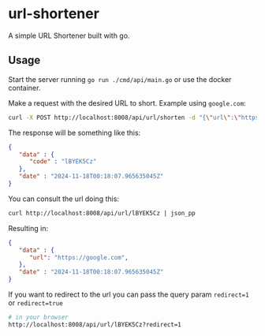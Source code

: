 # url-shortener

A simple URL Shortener built with go.

## Usage

Start the server running `go run ./cmd/api/main.go` or use the docker container.

Make a request with the desired URL to short. Example using `google.com`:

```sh
curl -X POST http://localhost:8008/api/url/shorten -d "{\"url\":\"https://google.com\"}" | json_pp
```

The response will be something like this:

```json
{
   "data" : {
      "code" : "lBYEK5Cz"
   },
   "date" : "2024-11-18T00:18:07.965635045Z"
}
```

You can consult the url doing this:

```sh
curl http://localhost:8008/api/url/lBYEK5Cz | json_pp
```

Resulting in:

```json
{
   "data" : {
	  "url": "https://google.com",
   },
   "date" : "2024-11-18T00:18:07.965635045Z"
}
```

If you want to redirect to the url you can pass the query param `redirect=1` or `redirect=true`

```sh
# in your browser
http://localhost:8008/api/url/lBYEK5Cz?redirect=1
```
